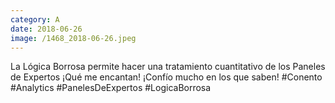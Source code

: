 ```yaml
--- 
category: A 
date: 2018-06-26 
image: /1468_2018-06-26.jpeg 
--- 
```


La Lógica Borrosa permite hacer una tratamiento cuantitativo de los Paneles de Expertos ¡Qué me encantan! ¡Confío mucho en los que saben! #Conento #Analytics #PanelesDeExpertos #LogicaBorrosa